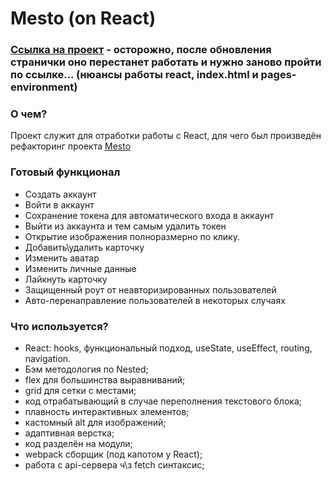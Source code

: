 # Mesto (on React)
### [Ссылка на проект](https://art-frich.github.io/react-mesto-auth/) - осторожно, после обновления странички оно перестанет работать и нужно заново пройти по ссылке... (нюансы работы react, index.html и pages-environment)
### О чем?

Проект служит для отработки работы с React, для чего был произведён рефакторинг проекта [Mesto](https://github.com/Art-Frich/mesto)
### Готовый функционал

* Создать аккаунт
* Войти в аккаунт
* Сохранение токена для автоматического входа в аккаунт
* Выйти из аккаунта и тем самым удалить токен
* Открытие изображения полноразмерно по клику.
* Добавить\удалить карточку
* Изменить аватар
* Изменить личные данные
* Лайкнуть карточку
* Защищенный роут от неавторизированных пользователей
* Авто-перенаправление пользователей в некоторых случаях
### Что используется?

* React: hooks, функциональный подход, useState, useEffect, routing, navigation.
* Бэм методология по Nested;
* flex для большинства выравниваний;
* grid для сетки с местами;
* код отрабатывающий в случае переполнения текстового блока;
* плавность интерактивных элементов;
* кастомный alt для изображений;
* адаптивная верстка;
* код разделён на модули;
* webpack сборщик (под капотом у React);
* работа с api-сервера ч\з fetch синтаксис;
